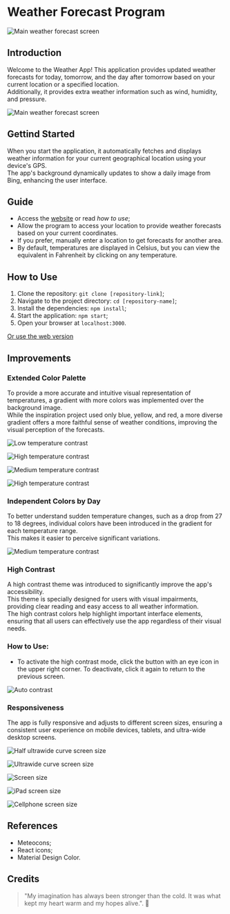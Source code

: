 # Weather Forecast Program

![Main weather forecast screen](/challenge-charlie/images/program_gif.gif)

## Introduction

Welcome to the Weather App! This application provides updated weather forecasts for today, tomorrow, and the day after tomorrow based on your current location or a specified location.\
Additionally, it provides extra weather information such as wind, humidity, and pressure.

![Main weather forecast screen](/challenge-charlie/images/main_screen.png)

## Gettind Started

When you start the application, it automatically fetches and displays weather information for your current geographical location using your device's GPS.\
 The app's background dynamically updates to show a daily image from Bing, enhancing the user interface.

## Guide

-   Access the [website](https://nataliazambe.github.io/challenge-charlie/) or read _how to use_;
-   Allow the program to access your location to provide weather forecasts based on your current coordinates.
-   If you prefer, manually enter a location to get forecasts for another area.
-   By default, temperatures are displayed in Celsius, but you can view the equivalent in Fahrenheit by clicking on any temperature.

## How to Use

1. Clone the repository: `git clone [repository-link]`;
2. Navigate to the project directory: `cd [repository-name]`;
3. Install the dependencies: `npm install`;
4. Start the application: `npm start`;
5. Open your browser at `localhost:3000`.

[Or use the web version](https://nataliazambe.github.io/challenge-charlie/)

## Improvements

### Extended Color Palette

To provide a more accurate and intuitive visual representation of temperatures, a gradient with more colors was implemented over the background image.\
While the inspiration project used only blue, yellow, and red, a more diverse gradient offers a more faithful sense of weather conditions, improving the visual perception of the forecasts.

![Low temperature contrast](/challenge-charlie/images/cold_temp_contrast.png)

![High temperature contrast](/challenge-charlie/images/mild_temp_contrast.png)

![Medium temperature contrast](/challenge-charlie/images/medium_temp_contrast.png)

![High temperature contrast](/challenge-charlie/images/high_temp_contrast.png)

### Independent Colors by Day

To better understand sudden temperature changes, such as a drop from 27 to 18 degrees, individual colors have been introduced in the gradient for each temperature range.\
This makes it easier to perceive significant variations.

![Medium temperature contrast](/challenge-charlie/images/medium_temp_contrastt.png)

### High Contrast

A high contrast theme was introduced to significantly improve the app's accessibility.\
This theme is specially designed for users with visual impairments, providing clear reading and easy access to all weather information.\
The high contrast colors help highlight important interface elements, ensuring that all users can effectively use the app regardless of their visual needs.

### How to Use:

-   To activate the high contrast mode, click the button with an eye icon in the upper right corner. To deactivate, click it again to return to the previous screen.

![Auto contrast](/challenge-charlie/images/auto_contrast.png)

### Responsiveness

The app is fully responsive and adjusts to different screen sizes, ensuring a consistent user experience on mobile devices, tablets, and ultra-wide desktop screens.

![Half ultrawide curve screen size](/challenge-charlie/images/half_ultrawide_screen.png)

![Ultrawide curve screen size](/challenge-charlie/images/ultrawide_screen_size.png)

![Screen size](/challenge-charlie/images/screen_size.png)

![iPad screen size](/challenge-charlie/images/ipad_screen_size.png)

![Cellphone screen size](/challenge-charlie/images/cell_screen_size.png)

## References

-   Meteocons;
-   React icons;
-   Material Design Color.

## Credits

> "My imagination has always been stronger than the cold. It was what kept my heart warm and my hopes alive.". :blue_heart:
